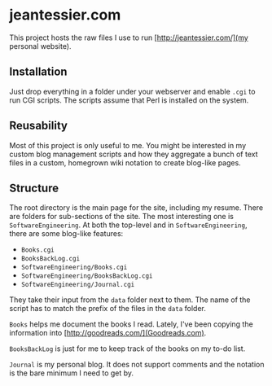 # jeantessier.com

This project hosts the raw files I use to run
[http://jeantessier.com/](my personal website).

## Installation

Just drop everything in a folder under your webserver and enable `.cgi` to run
CGI scripts.  The scripts assume that Perl is installed on the system.

## Reusability

Most of this project is only useful to me.  You might be interested in my custom
blog management scripts and how they aggregate a bunch of text files in a
custom, homegrown wiki notation to create blog-like pages.

## Structure

The root directory is the main page for the site, including my resume.  There
are folders for sub-sections of the site.  The most interesting one is
`SoftwareEngineering`.  At both the top-level and in `SoftwareEngineering`,
there are some blog-like features:

- `Books.cgi`
- `BooksBackLog.cgi`
- `SoftwareEngineering/Books.cgi`
- `SoftwareEngineering/BooksBackLog.cgi`
- `SoftwareEngineering/Journal.cgi`

They take their input from the `data` folder next to them.  The name of the
script has to match the prefix of the files in the `data` folder.

`Books` helps me document the books I read.  Lately, I've been copying the
information into [http://goodreads.com/](Goodreads.com).

`BooksBackLog` is just for me to keep track of the books on my to-do list.

`Journal` is my personal blog.  It does not support comments and the notation is
the bare minimum I need to get by.
